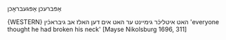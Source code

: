 אָפּברעכן
אָפּגעבראָכן

{WESTERN}
האט איטליכֿר גימיינט ער האט אים דען האלז אב גיבראכֿין
'everyone thought he had broken his neck'
[Mayse Nikolsburg 1696, 311]